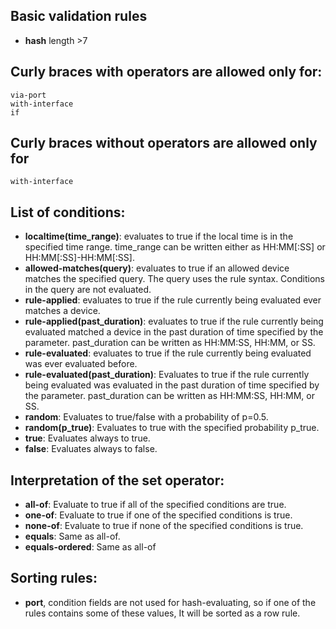 ## Basic validation rules

* **hash** length >7

## Curly braces with operators are allowed only for:
	via-port
	with-interface
	if

## Curly braces without operators are allowed only for
	with-interface

## List of conditions:
* **localtime(time_range)**: evaluates to true if the local time is in the specified time range. time_range can be written either as HH:MM[:SS] or HH:MM[:SS]-HH:MM[:SS].
* **allowed-matches(query)**: evaluates to true if an allowed device matches the specified query. The query uses the rule syntax. Conditions in the query are not evaluated.
* **rule-applied**: evaluates to true if the rule currently being evaluated ever matches a device.
* **rule-applied(past_duration)**: evaluates to true if the rule currently being evaluated matched a device in the past duration of time specified by the parameter. past_duration can be written as HH:MM:SS, HH:MM, or SS.
* **rule-evaluated**: evaluates to true if the rule currently being evaluated was ever evaluated before.
* **rule-evaluated(past_duration)**: Evaluates to true if the rule currently being evaluated was evaluated in the past duration of time specified by the parameter. past_duration can be written as HH:MM:SS, HH:MM, or SS.
* **random**: Evaluates to true/false with a probability of p=0.5.
* **random(p_true)**: Evaluates to true with the specified probability p_true.
* **true**: Evaluates always to true.
* **false**: Evaluates always to false.

## Interpretation of the set operator:

* **all-of**: Evaluate to true if all of the specified conditions are true.
* **one-of**: Evaluate to true if one of the specified conditions is true.
* **none-of**: Evaluate to true if none of the specified conditions is true.
* **equals**: Same as all-of.
* **equals-ordered**: Same as all-of
	
## Sorting rules:
* **port**, condition fields are not used for hash-evaluating, so if one of the rules contains some of these values, 
It will be sorted as a row rule.
	